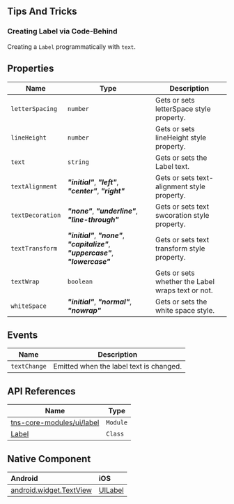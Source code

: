 ## Tips And Tricks

### Creating Label via Code-Behind
Creating a `Label` programmatically with `text`.
<snippet id='label-code-create' />
<snippet id='label-code-create-ts' />

## Properties

| Name     | Type    | Description    |
|----------|---------|----------------|
| `letterSpacing`   | `number` | Gets or sets letterSpace style property. |
| `lineHeight`   | `number` | Gets or sets lineHeight style property. |
| `text`   | `string` | Gets or sets the Label text. |
| `textAlignment`   | **_"initial"_**, **_"left"_**, **_"center"_**, **_"right"_** | Gets or sets text-alignment style property. |
| `textDecoration`   | **_"none"_**, **_"underline"_**, **_"line-through"_** | Gets or sets text swcoration style property. |
| `textTransform`   | **_"initial"_**, **_"none"_**, **_"capitalize"_**, **_"uppercase"_**, **_"lowercase"_** | Gets or sets text transform style property. |
| `textWrap`   | `boolean` | Gets or sets whether the Label wraps text or not. |
| `whiteSpace`   | **_"initial"_**, **_"normal"_**, **_"nowrap"_** | Gets or sets the white space style. |

## Events

| Name     | Description    |
|----------|----------------|
| `textChange`    | Emitted when the label text is changed.|

## API References

| Name     | Type    | 
|----------|---------|
| [tns-core-modules/ui/label](http://docs.nativescript.org/api-reference/modules/_ui_label_.html) | `Module` | 
| [Label](https://docs.nativescript.org/api-reference/classes/_ui_label_.label) | `Class` | 

## Native Component

| Android               | iOS      |
|:----------------------|:---------|
| [android.widget.TextView](http://developer.android.com/reference/android/widget/TextView.html) | [UILabel](https://developer.apple.com/library/ios/documentation/UIKit/Reference/UILabel_Class/) |
